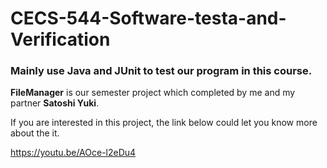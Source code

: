 # CECS-544-Software-testa-and-Verification

### Mainly use ****Java**** and ****JUnit**** to test our program in this course.



****FileManager**** is our semester project which completed by me and my partner ****Satoshi Yuki****.

If you are interested in this project, the link below could let you know more about the it.

https://youtu.be/AOce-l2eDu4
